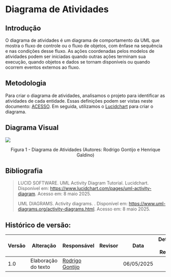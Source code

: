 # Diagrama de Atividades

## Introdução

O diagrama de atividades é um diagrama de comportamento da UML que mostra o fluxo de controle ou o fluxo de objetos, com ênfase na sequência e nas condições desse fluxo. As ações coordenadas pelos modelos de atividades podem ser iniciadas quando outras ações terminam sua execução, quando objetos e dados se tornam disponíveis ou quando ocorrem eventos externos ao fluxo.

## Metodologia

Para criar o diagrama de atividades, analisamos o projeto para identificar as atividades de cada entidade. Essas definições podem ser vistas neste documento: [ACESSO](https://docs.google.com/document/d/1FAuYqqCOM6dSgEaRmESRIExmBsOCEnG8qxCVmocoBr8/). Em seguida, utilizamos o [Lucidchart](https://www.lucidchart.com/pages) para criar o diagrama.

## Diagrama Visual


![](../Imagens/Diagrama_Atividades.png)

<center>
Figura 1 - Diagrama de Atividades (Autores: Rodrigo Gontijo e Henrique Galdino)
</center>


## Bibliografia 

> LUCID SOFTWARE. UML Activity Diagram Tutorial. Lucidchart. Disponível em: https://www.lucidchart.com/pages/uml-activity-diagram. Acesso em: 8 maio 2025.
> 
> UML DIAGRAMS. Activity diagrams. . Disponível em: https://www.uml-diagrams.org/activity-diagrams.html. Acesso em: 8 maio 2025.

## Histórico de versão:

| Versão | Alteração                  | Responsável     | Revisor | Data       | Detalhes da Revisão |
| -      | -                          | -               | -       | -          | -                   |
| 1.0    | Elaboração do texto | [Rodrigo Gontijo](https://github.com/rodrigogontijoo) | | 06/05/2025 | |

